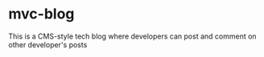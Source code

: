 # mvc-blog
This is a CMS-style tech blog where developers can post and comment on other developer's posts
